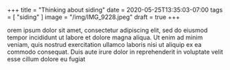 +++
title = "Thinking about siding"
date = 2020-05-25T13:35:03-07:00
tags = [ "siding" ]
image = "/img/IMG_9228.jpeg"
draft = true
+++

orem ipsum dolor sit amet, consectetur adipiscing elit, sed do eiusmod tempor incididunt ut labore et dolore magna aliqua. Ut enim ad minim veniam, quis nostrud exercitation ullamco laboris nisi ut aliquip ex ea commodo consequat. Duis aute irure dolor in reprehenderit in voluptate velit esse cillum dolore eu fugiat